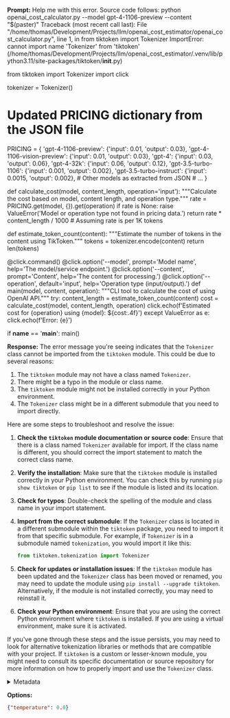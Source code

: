 **Prompt:**
Help me with this error. Source code follows: python openai_cost_calculator.py --model gpt-4-1106-preview --content "$(paster)"
Traceback (most recent call last):
  File "/home/thomas/Development/Projects/llm/openai_cost_estimator/openai_cost_calculator.py", line 1, in <module>
    from tiktoken import Tokenizer
ImportError: cannot import name 'Tokenizer' from 'tiktoken' (/home/thomas/Development/Projects/llm/openai_cost_estimator/.venv/lib/python3.11/site-packages/tiktoken/__init__.py)


from tiktoken import Tokenizer
import click


tokenizer = Tokenizer()


# Updated PRICING dictionary from the JSON file
PRICING = {
    'gpt-4-1106-preview': {'input': 0.01, 'output': 0.03},
    'gpt-4-1106-vision-preview': {'input': 0.01, 'output': 0.03},
    'gpt-4': {'input': 0.03, 'output': 0.06},
    'gpt-4-32k': {'input': 0.06, 'output': 0.12},
    'gpt-3.5-turbo-1106': {'input': 0.001, 'output': 0.002},
    'gpt-3.5-turbo-instruct': {'input': 0.0015, 'output': 0.002},
    # Other models as extracted from JSON
    # ...
}


def calculate_cost(model, content_length, operation='input'):
    """Calculate the cost based on model, content length, and operation type."""
    rate = PRICING.get(model, {}).get(operation)
    if rate is None:
        raise ValueError('Model or operation type not found in pricing data.')
    return rate * content_length / 1000  # Assuming rate is per 1K tokens


def estimate_token_count(content):
    """Estimate the number of tokens in the content using TikToken."""
    tokens = tokenizer.encode(content)
    return len(tokens)


@click.command()
@click.option('--model', prompt='Model name', help='The model/service endpoint.')
@click.option('--content', prompt='Content', help='The content for processing.')
@click.option('--operation', default='input', help='Operation type (input/output).')
def main(model, content, operation):
    """CLI tool to calculate the cost of using OpenAI API."""
    try:
        content_length = estimate_token_count(content)
        cost = calculate_cost(model, content_length, operation)
        click.echo(f'Estimated cost for {operation} using {model}: ${cost:.4f}')
    except ValueError as e:
        click.echo(f'Error: {e}')

if __name__ == '__main__':
    main()

**Response:**
The error message you're seeing indicates that the `Tokenizer` class cannot be imported from the `tiktoken` module. This could be due to several reasons:

1. The `tiktoken` module may not have a class named `Tokenizer`.
2. There might be a typo in the module or class name.
3. The `tiktoken` module might not be installed correctly in your Python environment.
4. The `Tokenizer` class might be in a different submodule that you need to import directly.

Here are some steps to troubleshoot and resolve the issue:

1. **Check the `tiktoken` module documentation or source code**: Ensure that there is a class named `Tokenizer` available for import. If the class name is different, you should correct the import statement to match the correct class name.

2. **Verify the installation**: Make sure that the `tiktoken` module is installed correctly in your Python environment. You can check this by running `pip show tiktoken` or `pip list` to see if the module is listed and its location.

3. **Check for typos**: Double-check the spelling of the module and class name in your import statement.

4. **Import from the correct submodule**: If the `Tokenizer` class is located in a different submodule within the `tiktoken` package, you need to import it from that specific submodule. For example, if `Tokenizer` is in a submodule named `tokenization`, you would import it like this:
   ```python
   from tiktoken.tokenization import Tokenizer
   ```

5. **Check for updates or installation issues**: If the `tiktoken` module has been updated and the `Tokenizer` class has been moved or renamed, you may need to update the module using `pip install --upgrade tiktoken`. Alternatively, if the module is not installed correctly, you may need to reinstall it.

6. **Check your Python environment**: Ensure that you are using the correct Python environment where `tiktoken` is installed. If you are using a virtual environment, make sure it is activated.

If you've gone through these steps and the issue persists, you may need to look for alternative tokenization libraries or methods that are compatible with your project. If `tiktoken` is a custom or lesser-known module, you might need to consult its specific documentation or source repository for more information on how to properly import and use the `Tokenizer` class.

<details><summary>Metadata</summary>

- Duration: 14588 ms
- Datetime: 2023-11-15T21:38:37.431072
- Model: gpt-4-1106-preview

</details>

**Options:**
```json
{"temperature": 0.0}
```

